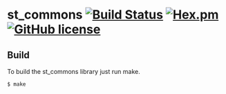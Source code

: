 # st_commons [![Build Status](https://travis-ci.org/synlay/st_commons.svg?branch=master)](https://travis-ci.org/synlay/st_commons) [![Hex.pm](https://img.shields.io/hexpm/v/st_commons.svg)](https://hex.pm/packages/st_commons) [![GitHub license](https://img.shields.io/github/license/synlay/st_commons.svg)](https://github.com/synlay/st_commons)

## Build

To build the st_commons library just run make.

	$ make
